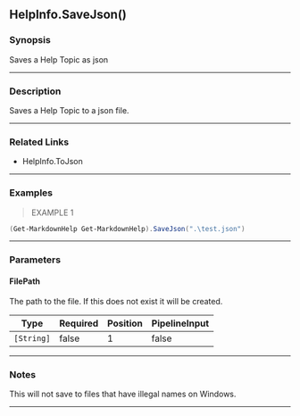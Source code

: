 HelpInfo.SaveJson()
-------------------

### Synopsis
Saves a Help Topic as json

---

### Description

Saves a Help Topic to a json file.

---

### Related Links
* HelpInfo.ToJson

---

### Examples
> EXAMPLE 1

```PowerShell
(Get-MarkdownHelp Get-MarkdownHelp).SaveJson(".\test.json")
```

---

### Parameters
#### **FilePath**
The path to the file.
If this does not exist it will be created.

|Type      |Required|Position|PipelineInput|
|----------|--------|--------|-------------|
|`[String]`|false   |1       |false        |

---

### Notes
This will not save to files that have illegal names on Windows.

---
